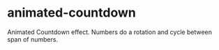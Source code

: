 # animated-countdown
Animated Countdown effect. Numbers do a rotation and cycle between span of numbers. 
